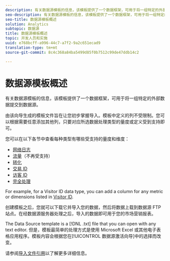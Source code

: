 ```yaml
---
description: 有关数据源模板的信息，该模板提供了一个数据框架，可用于将一组特定的外部数据提交到数据源。
seo-description: 有关数据源模板的信息，该模板提供了一个数据框架，可用于将一组特定的外部数据提交到数据源。
seo-title: 数据源模板概述
solution: Analytics
subtopic: 数据源
title: 数据源模板概述
topic: 开发人员和实施
uuid: e768bcff-a996-44c7-a7f2-9a2c651ecad9
translation-type: tm+mt
source-git-commit: 8c4c368a84ba5499d85f0b7512c99de47ddb14c2

---
```



# 数据源模板概述

有关数据源模板的信息，该模板提供了一个数据框架，可用于将一组特定的外部数据提交到数据源。

由该向导生成的模板文件旨在让您初步掌握导入。模板中定义的列不受限制。您可以根据需要任意添加其他列，只要对应所选数据处理类型的量度或定义受到支持即可。

您可以在以下各节中查看每种类型有哪些受支持的量度和维度：

* [网络日志](/help/import/c-data-sources/c-datasrc-types/datasrc-web-log.md)
* [流量](/help/import/c-data-sources/c-datasrc-types/datasrc-traffic.md)（不再受支持）
* [转化](/help/import/c-data-sources/c-datasrc-types/datasrc-conversion.md)
* [交易 ID](/help/import/c-data-sources/c-datasrc-types/datasrc-transactionid.md)
* [访客 ID](/help/import/c-data-sources/c-datasrc-types/datasrc-visitorid.md)
* [完全处理](/help/import/c-data-sources/c-datasrc-types/datasrc-full-processing.md)

For example, for a Visitor ID data type, you can add a column for any metric or dimensions listed in [Visitor ID](/help/import/c-data-sources/c-datasrc-types/datasrc-visitorid.md).

创建模板之后，您就可以下载它并导入您的数据，然后将数据上载到数据源 FTP 站点。在经数据源服务器处理之后，导入的数据即可用于您的市场营销报表。

The Data Source template is a [!DNL .txt] file that you can open with any text editor. 但是，模板最简单的处理方式是使用 Microsoft Excel 或其他电子表格应用程序。模板内容会根据您在[!UICONTROL 数据源激活向导]中的选择而改变。

请参阅[导入文件引用](/help/import/c-data-sources/datasrc-template/datasrc-import-file-reference.md)以了解更多详细信息。
